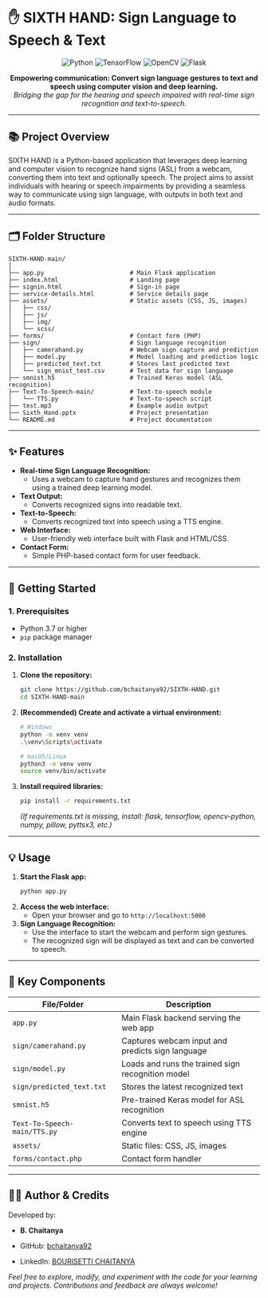 # ✋ SIXTH HAND: Sign Language to Speech & Text

<p align="center">
  <img src="https://img.shields.io/badge/Python-3776AB?style=for-the-badge&logo=python&logoColor=white" alt="Python">
  <img src="https://img.shields.io/badge/TensorFlow-FF6F00?style=for-the-badge&logo=tensorflow&logoColor=white" alt="TensorFlow">
  <img src="https://img.shields.io/badge/OpenCV-5C3EE8?style=for-the-badge&logo=opencv&logoColor=white" alt="OpenCV">
  <img src="https://img.shields.io/badge/Flask-000000?style=for-the-badge&logo=flask&logoColor=white" alt="Flask">
</p>

<p align="center">
  <b>Empowering communication: Convert sign language gestures to text and speech using computer vision and deep learning.</b><br>
  <i>Bridging the gap for the hearing and speech impaired with real-time sign recognition and text-to-speech.</i>
</p>

---

## 📚 Project Overview

SIXTH HAND is a Python-based application that leverages deep learning and computer vision to recognize hand signs (ASL) from a webcam, converting them into text and optionally speech. The project aims to assist individuals with hearing or speech impairments by providing a seamless way to communicate using sign language, with outputs in both text and audio formats.

---

## 🗂️ Folder Structure

```
SIXTH-HAND-main/
│
├── app.py                        # Main Flask application
├── index.html                    # Landing page
├── signin.html                   # Sign-in page
├── service-details.html          # Service details page
├── assets/                       # Static assets (CSS, JS, images)
│   ├── css/
│   ├── js/
│   ├── img/
│   └── scss/
├── forms/                        # Contact form (PHP)
├── sign/                         # Sign language recognition
│   ├── camerahand.py             # Webcam sign capture and prediction
│   ├── model.py                  # Model loading and prediction logic
│   ├── predicted_text.txt        # Stores last predicted text
│   └── sign_mnist_test.csv       # Test data for sign language
├── smnist.h5                     # Trained Keras model (ASL recognition)
├── Text-To-Speech-main/          # Text-to-speech module
│   └── TTS.py                    # Text-to-speech script
├── test.mp3                      # Example audio output
├── Sixth_Hand.pptx               # Project presentation
└── README.md                     # Project documentation
```

---

## ✨ Features

- **Real-time Sign Language Recognition:**
  - Uses a webcam to capture hand gestures and recognizes them using a trained deep learning model.
- **Text Output:**
  - Converts recognized signs into readable text.
- **Text-to-Speech:**
  - Converts recognized text into speech using a TTS engine.
- **Web Interface:**
  - User-friendly web interface built with Flask and HTML/CSS.
- **Contact Form:**
  - Simple PHP-based contact form for user feedback.

---

## 🚀 Getting Started

### 1. Prerequisites
- Python 3.7 or higher
- `pip` package manager

### 2. Installation

1. **Clone the repository:**
    ```sh
    git clone https://github.com/bchaitanya92/SIXTH-HAND.git
    cd SIXTH-HAND-main
    ```

2. **(Recommended) Create and activate a virtual environment:**
    ```sh
    # Windows
    python -m venv venv
    .\venv\Scripts\activate

    # macOS/Linux
    python3 -m venv venv
    source venv/bin/activate
    ```

3. **Install required libraries:**
    ```sh
    pip install -r requirements.txt
    ```
    *(If requirements.txt is missing, install: flask, tensorflow, opencv-python, numpy, pillow, pyttsx3, etc.)*

---

## 💡 Usage

1. **Start the Flask app:**
    ```sh
    python app.py
    ```
2. **Access the web interface:**
    - Open your browser and go to `http://localhost:5000`
3. **Sign Language Recognition:**
    - Use the interface to start the webcam and perform sign gestures.
    - The recognized sign will be displayed as text and can be converted to speech.

---

## 🧩 Key Components

| **File/Folder**         | **Description**                                              |
|------------------------|--------------------------------------------------------------|
| `app.py`               | Main Flask backend serving the web app                       |
| `sign/camerahand.py`   | Captures webcam input and predicts sign language             |
| `sign/model.py`        | Loads and runs the trained sign recognition model            |
| `sign/predicted_text.txt` | Stores the latest recognized text                        |
| `smnist.h5`            | Pre-trained Keras model for ASL recognition                  |
| `Text-To-Speech-main/TTS.py` | Converts text to speech using TTS engine              |
| `assets/`              | Static files: CSS, JS, images                                |
| `forms/contact.php`    | Contact form handler                                         |

---

## 👨‍💻 Author & Credits

Developed by:

- **B. Chaitanya**

- GitHub: [bchaitanya92](https://github.com/bchaitanya92)
- LinkedIn: [BOURISETTI CHAITANYA](https://www.linkedin.com/in/b-chaitanya/)

*Feel free to explore, modify, and experiment with the code for your learning and projects. Contributions and feedback are always welcome!*
